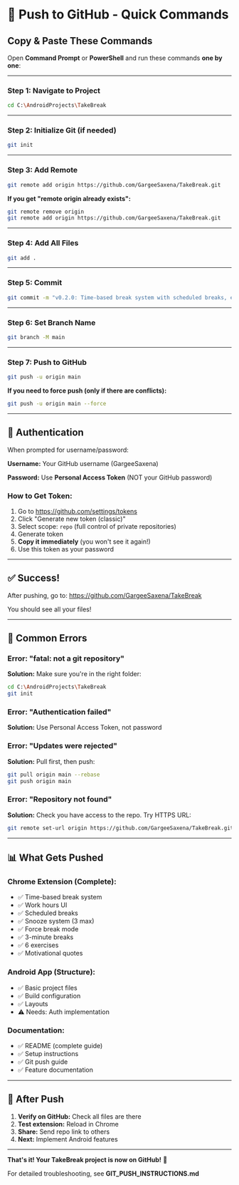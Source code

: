 # 🚀 Push to GitHub - Quick Commands

## Copy & Paste These Commands

Open **Command Prompt** or **PowerShell** and run these commands **one by one**:

---

### Step 1: Navigate to Project
```bash
cd C:\AndroidProjects\TakeBreak
```

---

### Step 2: Initialize Git (if needed)
```bash
git init
```

---

### Step 3: Add Remote
```bash
git remote add origin https://github.com/GargeeSaxena/TakeBreak.git
```

**If you get "remote origin already exists":**
```bash
git remote remove origin
git remote add origin https://github.com/GargeeSaxena/TakeBreak.git
```

---

### Step 4: Add All Files
```bash
git add .
```

---

### Step 5: Commit
```bash
git commit -m "v0.2.0: Time-based break system with scheduled breaks, exercises, and smart snooze"
```

---

### Step 6: Set Branch Name
```bash
git branch -M main
```

---

### Step 7: Push to GitHub
```bash
git push -u origin main
```

**If you need to force push (only if there are conflicts):**
```bash
git push -u origin main --force
```

---

## 🔐 Authentication

When prompted for username/password:

**Username:** Your GitHub username (GargeeSaxena)

**Password:** Use **Personal Access Token** (NOT your GitHub password)

### How to Get Token:
1. Go to https://github.com/settings/tokens
2. Click "Generate new token (classic)"
3. Select scope: `repo` (full control of private repositories)
4. Generate token
5. **Copy it immediately** (you won't see it again!)
6. Use this token as your password

---

## ✅ Success!

After pushing, go to:
https://github.com/GargeeSaxena/TakeBreak

You should see all your files!

---

## 🐛 Common Errors

### Error: "fatal: not a git repository"
**Solution:** Make sure you're in the right folder:
```bash
cd C:\AndroidProjects\TakeBreak
git init
```

### Error: "Authentication failed"
**Solution:** Use Personal Access Token, not password

### Error: "Updates were rejected"
**Solution:** Pull first, then push:
```bash
git pull origin main --rebase
git push origin main
```

### Error: "Repository not found"
**Solution:** Check you have access to the repo. Try HTTPS URL:
```bash
git remote set-url origin https://github.com/GargeeSaxena/TakeBreak.git
```

---

## 📊 What Gets Pushed

### Chrome Extension (Complete):
- ✅ Time-based break system
- ✅ Work hours UI
- ✅ Scheduled breaks
- ✅ Snooze system (3 max)
- ✅ Force break mode
- ✅ 3-minute breaks
- ✅ 6 exercises
- ✅ Motivational quotes

### Android App (Structure):
- ✅ Basic project files
- ✅ Build configuration
- ✅ Layouts
- ⚠️ Needs: Auth implementation

### Documentation:
- ✅ README (complete guide)
- ✅ Setup instructions
- ✅ Git push guide
- ✅ Feature documentation

---

## 🎉 After Push

1. **Verify on GitHub:** Check all files are there
2. **Test extension:** Reload in Chrome
3. **Share:** Send repo link to others
4. **Next:** Implement Android features

---

**That's it! Your TakeBreak project is now on GitHub!** 🚀

For detailed troubleshooting, see **GIT_PUSH_INSTRUCTIONS.md**


